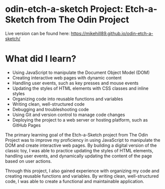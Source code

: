 # odin-etch-a-sketch Project: Etch-a-Sketch from The Odin Project

Live version can be found here: https://mikehill89.github.io/odin-etch-a-sketch/

# What did I learn?

- Using JavaScript to manipulate the Document Object Model (DOM)
- Creating interactive web pages with dynamic content
- Handling user events, such as key presses and mouse events
- Updating the styles of HTML elements with CSS classes and inline styles
- Organizing code into reusable functions and variables
- Writing clean, well-structured code
- Debugging and troubleshooting code
- Using Git and version control to manage code changes
- Deploying the project to a web server or hosting platform, such as GitHub Pages

The primary learning goal of the Etch-a-Sketch project from The Odin Project
was to improve my proficiency in using JavaScript to manipulate the DOM and
create interactive web pages. By building a digital version of the classic toy,
I was able to practice updating the styles of HTML elements, handling user
events, and dynamically updating the content of the page based on user actions.

Through this project, I also gained experience with organizing my code and
creating reusable functions and variables. By writing clean, well-structured
code, I was able to create a functional and maintainable application. 

